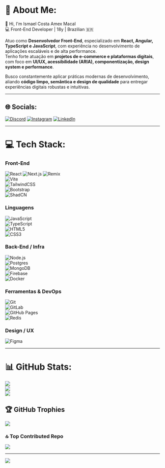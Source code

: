 # 💫 About Me:
👋 Hi, I'm Ismael Costa Amex Macal  
💻 Front-End Developer | 18y | Brazilian 🇧🇷  

Atuo como **Desenvolvedor Front-End**, especializado em **React, Angular, TypeScript e JavaScript**, com experiência no desenvolvimento de aplicações escaláveis e de alta performance.  
Tenho forte atuação em **projetos de e-commerce e plataformas digitais**, com foco em **UI/UX, acessibilidade (ARIA), componentização, design system e performance**.  

Busco constantemente aplicar práticas modernas de desenvolvimento, aliando **código limpo, semântica e design de qualidade** para entregar experiências digitais robustas e intuitivas.

---

## 🌐 Socials:
[![Discord](https://img.shields.io/badge/Discord-%237289DA.svg?logo=discord&logoColor=white)](https://discord.gg/ismael_costa) 
[![Instagram](https://img.shields.io/badge/Instagram-%23E4405F.svg?logo=Instagram&logoColor=white)](https://instagram.com/_ismaelcost_) 
[![LinkedIn](https://img.shields.io/badge/LinkedIn-%230077B5.svg?logo=linkedin&logoColor=white)](https://linkedin.com/in/ismael-costa-amex-macal-1a344b207)

---

# 💻 Tech Stack:

### Front-End
![React](https://img.shields.io/badge/react-%2320232a.svg?style=flat-square&logo=react&logoColor=%2361DAFB) 
![Next.js](https://img.shields.io/badge/next.js-000000?style=flat-square&logo=nextdotjs&logoColor=white) 
![Remix](https://img.shields.io/badge/remix-%23000000.svg?style=flat-square&logo=remix&logoColor=white)  
![Vite](https://img.shields.io/badge/vite-%23646CFF.svg?style=flat-square&logo=vite&logoColor=white)  
![TailwindCSS](https://img.shields.io/badge/tailwindcss-%2338B2AC.svg?style=flat-square&logo=tailwind-css&logoColor=white)  
![Bootstrap](https://img.shields.io/badge/bootstrap-%23563D7C.svg?style=flat-square&logo=bootstrap&logoColor=white)  
![ShadCN](https://img.shields.io/badge/Shadcn/UI-111111?style=flat-square&logoColor=white)  

### Linguagens
![JavaScript](https://img.shields.io/badge/javascript-%23323330.svg?style=flat-square&logo=javascript&logoColor=%23F7DF1E)  
![TypeScript](https://img.shields.io/badge/typescript-%23007ACC.svg?style=flat-square&logo=typescript&logoColor=white)  
![HTML5](https://img.shields.io/badge/html5-%23E34F26.svg?style=flat-square&logo=html5&logoColor=white)  
![CSS3](https://img.shields.io/badge/css3-%231572B6.svg?style=flat-square&logo=css3&logoColor=white)  

### Back-End / Infra
![Node.js](https://img.shields.io/badge/node.js-6DA55F?style=flat-square&logo=node.js&logoColor=white)  
![Postgres](https://img.shields.io/badge/postgres-%23316192.svg?style=flat-square&logo=postgresql&logoColor=white)  
![MongoDB](https://img.shields.io/badge/MongoDB-%234ea94b.svg?style=flat-square&logo=mongodb&logoColor=white)  
![Firebase](https://img.shields.io/badge/Firebase-039BE5?style=flat-square&logo=Firebase&logoColor=white)  
![Docker](https://img.shields.io/badge/docker-%230db7ed.svg?style=flat-square&logo=docker&logoColor=white)  

### Ferramentas & DevOps
![Git](https://img.shields.io/badge/Git-fc6d26?style=flat-square&logo=git&logoColor=white)  
![GitLab](https://img.shields.io/badge/GitLab-%23181717.svg?style=flat-square&logo=gitlab&logoColor=white)  
![GitHub Pages](https://img.shields.io/badge/github%20pages-121013?style=flat-square&logo=github&logoColor=white)   
![Redis](https://img.shields.io/badge/redis-%23DD0031.svg?style=flat-square&logo=redis&logoColor=white)  

### Design / UX
![Figma](https://img.shields.io/badge/figma-%23F24E1E.svg?style=flat-square&logo=figma&logoColor=white)  

---

# 📊 GitHub Stats:
![](https://github-readme-stats.vercel.app/api?username=IsmaelCosta949&theme=tokyonight&hide_border=false&include_all_commits=true&count_private=true)<br/>
![](https://github-readme-streak-stats.herokuapp.com/?user=IsmaelCosta949&theme=tokyonight&hide_border=false)<br/>
![](https://github-readme-stats.vercel.app/api/top-langs/?username=IsmaelCosta949&theme=tokyonight&hide_border=false&include_all_commits=true&count_private=true&layout=compact)

## 🏆 GitHub Trophies
![](https://github-profile-trophy.vercel.app/?username=IsmaelCosta949&theme=tokyonight&no-frame=false&no-bg=false&margin-w=4)

### 🔝 Top Contributed Repo
![](https://github-contributor-stats.vercel.app/api?username=IsmaelCosta949&limit=5&theme=tokyonight&combine_all_yearly_contributions=true)

---

[![](https://visitcount.itsvg.in/api?id=IsmaelCosta949&icon=5&color=1)](https://visitcount.itsvg.in)
